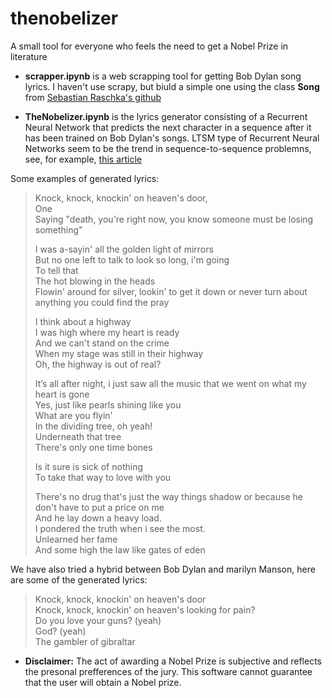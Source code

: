# thenobelizer

A small tool for everyone who feels the need to get a Nobel Prize in literature

* __scrapper.ipynb__ is a web scrapping  tool for getting Bob Dylan song lyrics. I haven't use scrapy, but biuld a simple one using the class __Song__ from [Sebastian Raschka's github](https://github.com/rasbt/datacollect/tree/master/collect_lyrics)

* __TheNobelizer.ipynb__ is the lyrics generator consisting of a Recurrent Neural Network that predicts the next character in a sequence after it has been trained on Bob Dylan's songs. LTSM type of Recurrent Neural Networks seem to be the trend in sequence-to-sequence problemns, see, for example, [this article](https://arxiv.org/abs/1409.3215)

Some examples of generated lyrics:

> Knock, knock, knockin' on heaven's door,  
> One  
> Saying "death, you're right now, you know someone must be losing something"  
>
> I was a-sayin' all the golden light of mirrors  
> But no one left to talk to look so long, i'm going  
> To tell that  
> The hot blowing in the heads  
> Flowin' around for silver, lookin' to get it down or never turn about anything you could find the pray  
>
> I think about a highway  
> I was high where my heart is ready  
> And we can't stand on the crime  
> When my stage was still in their highway  
> Oh, the highway is out of real?  
>
> It’s all after night, i just saw all the music that we went on what my heart is gone  
> Yes, just like pearls shining like you  
> What are you flyin'  
> In the dividing tree, oh yeah!  
> Underneath that tree  
> There's only one time bones  
>
> Is it sure is sick of nothing  
> To take that way to love with you  
>
> There's no drug that's just the way things shadow or because he don't have to put a price on me  
> And he lay down a heavy load.  
> I pondered the truth when i see the most.  
> Unlearned her fame  
> And some high the law like gates of eden  
>



We have also tried a hybrid between Bob Dylan and marilyn Manson, here are some of the generated lyrics:

> Knock, knock, knockin' on heaven's door  
> Knock, knock, knockin' on heaven's looking for pain?  
> Do you love your guns? (yeah)  
> God? (yeah)  
> The gambler of gibraltar  

* __Disclaimer:__ The act of awarding a Nobel Prize is subjective and reflects the presonal prefferences of the jury. This software cannot guarantee that the user will obtain a Nobel prize.
